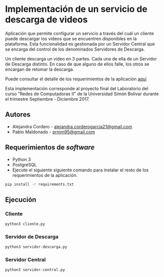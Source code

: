 # Implementación de un servicio de descarga de videos

Aplicación que permite configurar un servicio a través del cuál un cliente puede descargar los videos que se encuentren disponibles en la plataforma. Esta funcionalidad es gestionada por un Servidor Central que se encarga del control de los denominados Servidores de Descarga.

Un cliente descarga un video en 3 partes. Cada una de ella de un Servidor de Descarga distinto. En caso de que alguno de ellos falle, los otros se encargan de retomar la descarga. 

Puede consultar el detalle de los requerimientos de la aplicación [aquí](./Enunciado.pdf)

Esta implementación corresponde al proyecto final del Laboratorio del curso "Redes de Computadoras II" de la Universidad Simón Bolívar durante el trimestre Septiembre - Diciembre 2017. 

## Autores
* Alejandra Cordero - [alejandra.corderogarcia21@gmail.com](mailto:alejandra.corderogarcia21@gmail.com)
* Pablo Maldonado - [prmm95@gmail.com](mailto:prmm95@gmail.com)

## Requerimientos de *software*

- Python 3
- PostgreSQL
- Ejecute el siguiente siguiente comando para instalar el resto de los requerimientos de la aplicación.

``` bash
pip install -r requirements.txt
```

## Ejecución 

### Cliente

``` bash
python3 cliente.py
```

### Servidor de Descarga

``` bash
python3 servidor-descarga.py
```

### Servidor Central 

``` bash
python3 servidor-central.py
```
